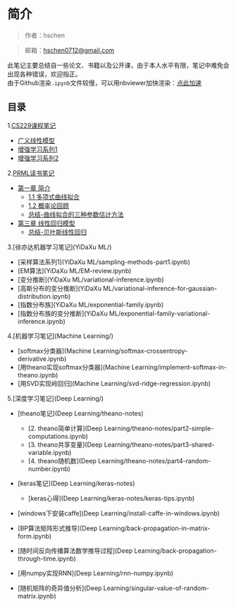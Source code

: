 # 简介

> 作者：hschen

> 邮箱：hschen0712@gmail.com

此笔记主要总结自一些论文、书籍以及公开课，由于本人水平有限，笔记中难免会出现各种错误，欢迎指正。  
由于Github渲染`.ipynb`文件较慢，可以用nbviewer加快渲染：[点此加速](http://nbviewer.jupyter.org/github/hschen0712/machine-learning-notes/blob/master/README.ipynb)


## 目录

1.[CS229课程笔记](CS229/)
- [广义线性模型](CS229/GLM.ipynb)
- [增强学习系列1](CS229/RL1.ipynb)
- [增强学习系列2](CS229/RL2.ipynb)

2.[PRML读书笔记](PRML/)
- [第一章 简介](PRML/Chap1-Introduction)
    - [1.1 多项式曲线拟合](PRML/Chap1-Introduction/1.1-polynomial-curve-fitting.ipynb)
    - [1.2 概率论回顾](PRML/Chap1-Introduction/1.2-probability-theory.ipynb)
    - [总结-曲线拟合的三种参数估计方法](PRML/Chap1-Introduction/Summary-three-curve-fitting-approaches.ipynb)
- [第三章 线性回归模型](PRML/Chap3-Linear-Models-For-Regression)
    - [总结-贝叶斯线性回归](PRML/Chap3-Linear-Models-For-Regression/summary-baysian-linear-regression.ipynb)

3.[徐亦达机器学习笔记](YiDaXu ML/)
- [采样算法系列1](YiDaXu ML/sampling-methods-part1.ipynb)
- [EM算法](YiDaXu ML/EM-review.ipynb)
- [变分推断](YiDaXu ML/variational-inference.ipynb)
- [高斯分布的变分推断](YiDaXu ML/variational-inference-for-gaussian-distribution.ipynb)
- [指数分布族](YiDaXu ML/exponential-family.ipynb)
- [指数分布族的变分推断](YiDaXu ML/exponential-family-variational-inference.ipynb)

4.[机器学习笔记](Machine Learning/)
- [softmax分类器](Machine Learning/softmax-crossentropy-derivative.ipynb)
- [用theano实现softmax分类器](Machine Learning/implement-softmax-in-theano.ipynb)
- [用SVD实现岭回归](Machine Learning/svd-ridge-regression.ipynb)

5.[深度学习笔记](Deep Learning/)
- [theano笔记](Deep Learning/theano-notes)
  - [2. theano简单计算](Deep Learning/theano-notes/part2-simple-computations.ipynb)
  - [3. theano共享变量](Deep Learning/theano-notes/part3-shared-variable.ipynb)
  - [4. theano随机数](Deep Learning/theano-notes/part4-random-number.ipynb)
- [keras笔记](Deep Learning/keras-notes)
  - [keras心得](Deep Learning/keras-notes/keras-tips.ipynb)

- [windows下安装caffe](Deep Learning/install-caffe-in-windows.ipynb)
- [BP算法矩阵形式推导](Deep Learning/back-propagation-in-matrix-form.ipynb)
- [随时间反向传播算法数学推导过程](Deep Learning/back-propagation-through-time.ipynb)
- [用numpy实现RNN](Deep Learning/rnn-numpy.ipynb)
- [随机矩阵的奇异值分析](Deep Learning/singular-value-of-random-matrix.ipynb)

